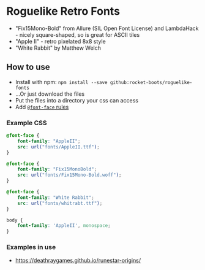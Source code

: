 # Roguelike Retro Fonts

* "Fix15Mono-Bold" from Allure (SIL Open Font License) and LambdaHack - nicely square-shaped, so is great for ASCII tiles
* "Apple II" - retro pixelated 8x8 style
* "White Rabbit" by Matthew Welch

## How to use

* Install with npm: `npm install --save github:rocket-boots/roguelike-fonts`
* ...Or just download the files
* Put the files into a directory your css can access
* Add [`@font-face` rules](https://developer.mozilla.org/en-US/docs/Web/CSS/@font-face)

### Example CSS

```css
@font-face {
	font-family: "AppleII";
	src: url("fonts/AppleII.ttf");
}

@font-face {
	font-family: "Fix15MonoBold";
	src: url("fonts/Fix15Mono-Bold.woff");
}

@font-face {
	font-family: "White Rabbit";
	src: url("fonts/whitrabt.ttf");
}

body {
	font-family: 'AppleII', monospace;
}
```

### Examples in use

* https://deathraygames.github.io/runestar-origins/
